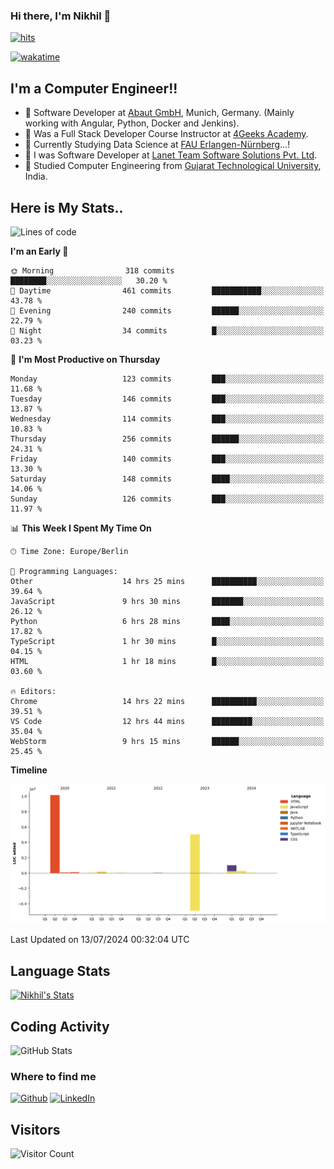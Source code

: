 ### Hi there, I'm Nikhil 👋

[![hits](https://hits.sh/github.com/silentsoft/hits.svg?color=2311cc)](https://hits.sh/github.com/silentsoft/hits/)

[![wakatime](https://wakatime.com/badge/user/369b6a3a-7953-4ff9-b7c7-be53d0a7ccc6.svg?style=for-the-badge)](https://wakatime.com/@369b6a3a-7953-4ff9-b7c7-be53d0a7ccc6)

## I'm a  Computer Engineer!!

- 🌱 Software Developer at [Abaut GmbH](https://www.abaut.de/), Munich, Germany. (Mainly working with Angular, Python, Docker and Jenkins).
- 🌱 Was a Full Stack Developer Course Instructor at [4Geeks Academy](https://4geeks.com/).
- 🌱 Currently Studying Data Science at [FAU Erlangen-Nürnberg](https://www.fau.de/)...!
- 🌱 I was Software Developer at [Lanet Team Software Solutions Pvt. Ltd](https://lanetteam.com/).
- 🌱 Studied Computer Engineering from [Gujarat Technological University](https://www.gtu.ac.in/), India.

<h2>Here is My Stats..</h2>

<!--START_SECTION:waka-->
![Lines of code](https://img.shields.io/badge/From%20Hello%20World%20I%27ve%20Written-16.8%20million%20lines%20of%20code-blue)

**I'm an Early 🐤** 

```text
🌞 Morning                318 commits         ████████░░░░░░░░░░░░░░░░░   30.20 % 
🌆 Daytime                461 commits         ███████████░░░░░░░░░░░░░░   43.78 % 
🌃 Evening                240 commits         ██████░░░░░░░░░░░░░░░░░░░   22.79 % 
🌙 Night                  34 commits          █░░░░░░░░░░░░░░░░░░░░░░░░   03.23 % 
```
📅 **I'm Most Productive on Thursday** 

```text
Monday                   123 commits         ███░░░░░░░░░░░░░░░░░░░░░░   11.68 % 
Tuesday                  146 commits         ███░░░░░░░░░░░░░░░░░░░░░░   13.87 % 
Wednesday                114 commits         ███░░░░░░░░░░░░░░░░░░░░░░   10.83 % 
Thursday                 256 commits         ██████░░░░░░░░░░░░░░░░░░░   24.31 % 
Friday                   140 commits         ███░░░░░░░░░░░░░░░░░░░░░░   13.30 % 
Saturday                 148 commits         ████░░░░░░░░░░░░░░░░░░░░░   14.06 % 
Sunday                   126 commits         ███░░░░░░░░░░░░░░░░░░░░░░   11.97 % 
```


📊 **This Week I Spent My Time On** 

```text
🕑︎ Time Zone: Europe/Berlin

💬 Programming Languages: 
Other                    14 hrs 25 mins      ██████████░░░░░░░░░░░░░░░   39.64 % 
JavaScript               9 hrs 30 mins       ███████░░░░░░░░░░░░░░░░░░   26.12 % 
Python                   6 hrs 28 mins       ████░░░░░░░░░░░░░░░░░░░░░   17.82 % 
TypeScript               1 hr 30 mins        █░░░░░░░░░░░░░░░░░░░░░░░░   04.15 % 
HTML                     1 hr 18 mins        █░░░░░░░░░░░░░░░░░░░░░░░░   03.60 % 

🔥 Editors: 
Chrome                   14 hrs 22 mins      ██████████░░░░░░░░░░░░░░░   39.51 % 
VS Code                  12 hrs 44 mins      █████████░░░░░░░░░░░░░░░░   35.04 % 
WebStorm                 9 hrs 15 mins       ██████░░░░░░░░░░░░░░░░░░░   25.45 % 
```

**Timeline**

![Lines of Code chart](https://raw.githubusercontent.com/nikhilmaguwala/nikhilmaguwala/main/assets/bar_graph.png)


 Last Updated on 13/07/2024 00:32:04 UTC
<!--END_SECTION:waka-->

<h2>Language Stats</h2>

[![Nikhil's Stats](https://github-readme-stats.vercel.app/api/wakatime?username=nikhilmaguwala&layout=compact&title=Stats)](https://github.com/nikhilmaguwala)


<h2>Coding Activity</h2>

<p><img src="https://wakatime.com/share/@nikhilmaguwala/7dd532b8-3e5e-4c26-8c46-68cc27712a92.svg" alt="GitHub Stats"></p>

<h3>Where to find me</h3>
<p>
    <a href="https://github.com/nikhilmaguwala" target="_blank"><img alt="Github" src="https://img.shields.io/badge/GitHub-%2312100E.svg?&style=for-the-badge&logo=Github&logoColor=white" /></a>
    <a href="https://www.linkedin.com/in/nikhil-maguwala" target="_blank"><img alt="LinkedIn" src="https://img.shields.io/badge/linkedin-%230077B5.svg?&style=for-the-badge&logo=linkedin&logoColor=white" /></a> 
</p>


<h2>Visitors</h2>

![Visitor Count](https://profile-counter.glitch.me/nikhilmaguwala/count.svg)

[website]: https://nikhilmaguwala.github.io/
[instagram]: https://www.instagram.com/nikhil_maguwala/
[linkedin]: https://www.linkedin.com/in/nikhil-maguwala/

